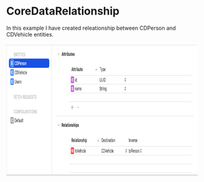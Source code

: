 # CoreDataRelationship


In this example I have created releationship between CDPerson and CDVehicle entities. 

<img src="Entities.png" width="600" height="350">
